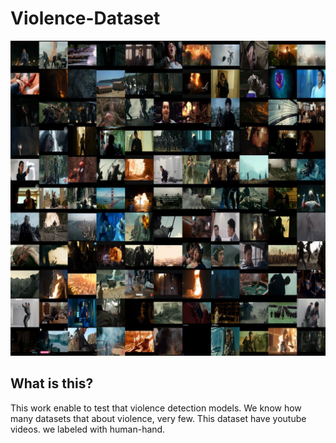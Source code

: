 # Violence-Dataset

![alt text](thumbnail.jpg)

## What is this? 
This work enable to test that violence detection models. We know how many datasets that about violence, very few. This dataset have youtube videos. we labeled with human-hand.